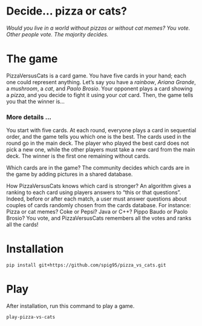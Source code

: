 # Decide… pizza or cats?

_Would you live in a world without pizzas or without cat memes? You vote. Other people vote. The majority decides._

# The game
PizzaVersusCats is a card game.
You have five cards in your hand; each one could represent anything.
Let’s say you have a _rainbow_, _Ariana Grande_, a _mushroom_, a _cat_, and _Paolo Brosio_.
Your opponent plays a card showing a _pizza_, and you decide to fight it using your _cat_ card.
Then, the game tells you that the winner is...

### More details ...
You start with five cards.
At each round, everyone plays a card in sequential order, and the game tells you which one is the best.
The cards used in the round go in the main deck.
The player who played the best card does not pick a new one, while the other players must take a new card from the main deck.
The winner is the first one remaining without cards.

Which cards are in the game?
The community decides which cards are in the game by adding pictures in a shared database.

How PizzaVersusCats knows which card is stronger?
An algorithm gives a ranking to each card using players answers to “this or that questions”.
Indeed, before or after each match, a user must answer questions about couples of cards randomly chosen from the cards database.
For instance: Pizza or cat memes? Coke or Pepsi? Java or C++? Pippo Baudo or Paolo Brosio?
You vote, and PizzaVersusCats remembers all the votes and ranks all the cards!

# Installation

```console
pip install git+https://github.com/spig95/pizza_vs_cats.git
```

# Play

After installation, run this command to play a game.

```console
play-pizza-vs-cats
```